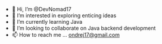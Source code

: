 - 👋 Hi, I’m @DevNomad17
- 👀 I’m interested in exploring enticing ideas
- 🌱 I’m currently learning Java
- 💞️ I’m looking to collaborate on Java backend development
- 📫 How to reach me ... ondrej17@gmail.com

<!---
DevNomad17/DevNomad17 is a ✨ special ✨ repository because its `README.md` (this file) appears on your GitHub profile.
You can click the Preview link to take a look at your changes.
--->
